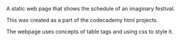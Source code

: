A static web page that shows the schedule of an imaginary festival. 

This was created as a part of the codecademy html projects.

The webpage uses concepts of table tags and using css to style it.